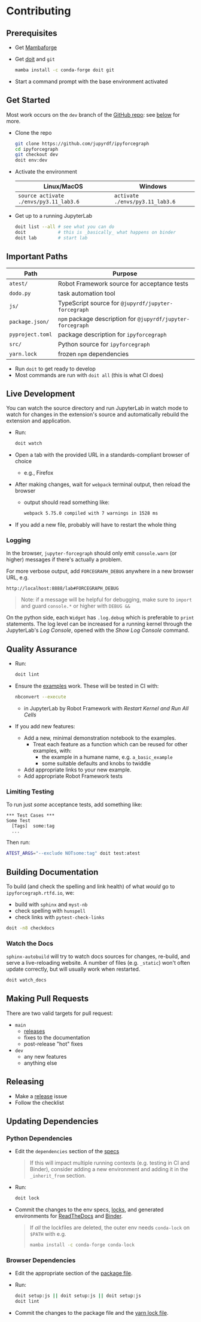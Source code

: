 # Contributing

## Prerequisites

- Get [Mambaforge](https://github.com/conda-forge/miniforge)
- Get [doit](https://pydoit.org) and `git`

  ```bash
  mamba install -c conda-forge doit git
  ```

- Start a command prompt with the base environment activated

## Get Started

Most work occurs on the `dev` branch of the
[GitHub repo](https://github.com/jupyrdf/ipyforcegraph): see
[below](#making-pull-requests) for more.

- Clone the repo

  ```bash
  git clone https://github.com/jupyrdf/ipyforcegraph
  cd ipyforcegraph
  git checkout dev
  doit env:dev
  ```

- Activate the environment

  | Linux/MacOS                            | Windows                         |
  | -------------------------------------- | ------------------------------- |
  | `source activate ./envs/py3.11_lab3.6` | `activate ./envs/py3.11_lab3.6` |

- Get up to a running JupyterLab

  ```bash
  doit list --all # see what you can do
  doit            # this is _basically_ what happens on binder
  doit lab        # start lab
  ```

## Important Paths

| Path             | Purpose                                                     |
| ---------------- | ----------------------------------------------------------- |
| `atest/`         | Robot Framework source for acceptance tests                 |
| `dodo.py`        | task automation tool                                        |
| `js/`            | TypeScript source for `@jupyrdf/jupyter-forcegraph`         |
| `package.json/`  | `npm` package description for `@jupyrdf/jupyter-forcegraph` |
| `pyproject.toml` | package description for `ipyforcegraph`                     |
| `src/`           | Python source for `ipyforcegraph`                           |
| `yarn.lock`      | frozen `npm` dependencies                                   |

- Run `doit` to get ready to develop
- Most commands are run with `doit all` (this is what CI does)

## Live Development

You can watch the source directory and run JupyterLab in watch mode to watch for changes
in the extension's source and automatically rebuild the extension and application.

- Run:

  ```bash
  doit watch
  ```

- Open a tab with the provided URL in a standards-compliant browser of choice
  - e.g., Firefox
- After making changes, wait for `webpack` terminal output, then reload the browser
  - output should read something like:
    ```bash
    webpack 5.75.0 compiled with 7 warnings in 1528 ms
    ```
- If you add a new file, probably will have to restart the whole thing

### Logging

In the browser, `jupyter-forcegraph` should only emit `console.warn` (or higher)
messages if there's actually a problem.

For more verbose output, add `FORCEGRAPH_DEBUG` anywhere in a new browser URL, e.g.

```
http://localhost:8888/lab#FORCEGRAPH_DEBUG
```

> Note: if a message will be helpful for debugging, make sure to `import` and guard
> `console.*` or higher with `DEBUG &&`

On the python side, each `Widget` has `.log.debug` which is preferable to `print`
statements. The log level can be increased for a running kernel through the JupyterLab's
_Log Console_, opened with the _Show Log Console_ command.

## Quality Assurance

- Run:

  ```bash
  doit lint
  ```

- Ensure the [examples](https://github.com/jupyrdf/ipyforcegraph/tree/main/examples)
  work. These will be tested in CI with:
  ```bash
  nbconvert --execute
  ```
  - in JupyterLab by Robot Framework with _Restart Kernel and Run All Cells_
- If you add new features:
  - Add a new, minimal demonstration notebook to the examples.
    - Treat each feature as a function which can be reused for other examples, with:
      - the example in a humane name, e.g. `a_basic_example`
      - some suitable defaults and knobs to twiddle
  - Add appropriate links to your new example.
  - Add appropriate Robot Framework tests

### Limiting Testing

To run just _some_ acceptance tests, add something like:

```robotframework
*** Test Cases ***
Some Test
  [Tags]  some:tag
  ...
```

Then run:

```bash
ATEST_ARGS="--exclude NOTsome:tag" doit test:atest
```

## Building Documentation

To build (and check the spelling and link health) of what _would_ go to
`ipyforcegraph.rtfd.io`, we:

- build with `sphinx` and `myst-nb`
- check spelling with `hunspell`
- check links with `pytest-check-links`

```bash
doit -n8 checkdocs
```

### Watch the Docs

`sphinx-autobuild` will try to watch docs sources for changes, re-build, and serve a
live-reloading website. A number of files (e.g. `_static`) won't often update correctly,
but will usually work when restarted.

```bash
doit watch_docs
```

## Making Pull Requests

There are two valid targets for pull request:

- `main`
  - [releases](#releasing)
  - fixes to the documentation
  - post-release "hot" fixes
- `dev`
  - any new features
  - anything else

## Releasing

- Make a [release] issue
- Follow the checklist

[release]:
  https://github.com/jupyrdf/ipyforcegraph/blob/main/.github/ISSUE_TEMPLATE/release.md

## Updating Dependencies

### Python Dependencies

- Edit the `dependencies` section of the [specs]

  > If this will impact multiple running contexts (e.g. testing in CI and Binder),
  > consider adding a new environment and adding it in the `_inherit_from` section.

- Run:

  ```bash
  doit lock
  ```

- Commit the changes to the env specs, [locks], and generated environments for
  [ReadTheDocs][env-rtd] and [Binder][env-binder].

  > If _all_ the lockfiles are deleted, the outer env needs `conda-lock` on `$PATH` with
  > e.g.
  >
  > ```bash
  > mamba install -c conda-forge conda-lock
  > ```

[specs]: https://github.com/jupyrdf/ipyforcegraph/tree/main/.github/specs
[locks]: https://github.com/jupyrdf/ipyforcegraph/tree/main/.github/locks
[env-rtd]: https://github.com/jupyrdf/ipyforcegraph/blob/main/docs/environment.yml
[env-binder]: https://github.com/jupyrdf/ipyforcegraph/blob/main/.binder/environment.yml

### Browser Dependencies

- Edit the appropriate section of the
  [package file](https://github.com/jupyrdf/ipyforcegraph/tree/main/package.json).
- Run:

  ```bash
  doit setup:js || doit setup:js || doit setup:js
  doit lint
  ```

- Commit the changes to the package file and the
  [yarn lock file](https://github.com/jupyrdf/ipyforcegraph/tree/main/yarn.lock).
